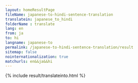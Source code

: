 ```yaml
---
layout: homeResultPage
fileName: japanese-to-hindi-sentence-translation
translatein: japanese_to_hindi
folderName : translate
lang: en
from: ja
to: hi
langname: japanese-to
permalink: /japanese-to-hindi-sentence-translation/result
sitemap: false
nointernationalization: true
matchurls: en&&ja&&hi
---
```

{% include result/translateinto.html %}

<script src="/js/result/translation.js" data-foldername="{{page.folderName}}" data-lang="{{page.lang}}"></script>
